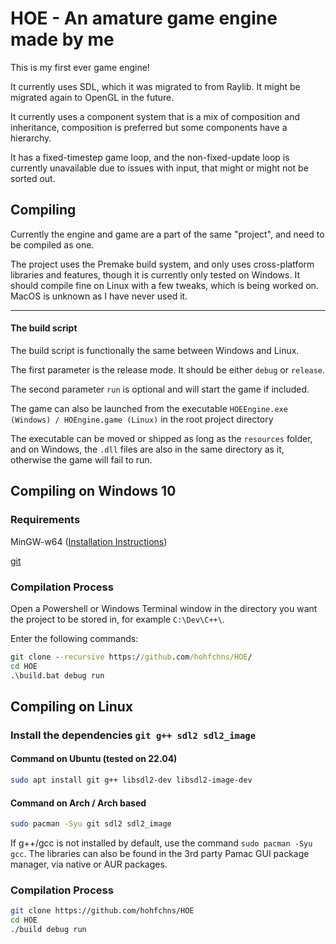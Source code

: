 # HOE - An amature game engine made by me
This is my first ever game engine!

It currently uses SDL, which it was migrated to from Raylib. It might be migrated again to OpenGL in the future.

It currently uses a component system that is a mix of composition and inheritance, composition is preferred but some components have a hierarchy.

It has a fixed-timestep game loop, and the non-fixed-update loop is currently unavailable due to issues with input, that might or might not be sorted out.

## Compiling
Currently the engine and game are a part of the same "project", and need to be compiled as one.

The project uses the Premake build system, and only uses cross-platform libraries and features, though it is currently only tested on Windows.
It should compile fine on Linux with a few tweaks, which is being worked on. MacOS is unknown as I have never used it.

---
#### The build script
The build script is functionally the same between Windows and Linux.

The first parameter is the release mode. It should be either ```debug``` or ```release```.

The second parameter ```run``` is optional and will start the game if included.

The game can also be launched from the executable ```HOEEngine.exe (Windows) / HOEngine.game (Linux)``` in the root project directory

The executable can be moved or shipped as long as the ```resources``` folder, and on Windows, the ```.dll``` files are also in the same directory as it, otherwise the game will fail to run.

## Compiling on Windows 10

### Requirements
MinGW-w64 ([Installation Instructions](https://github.com/hohfchns/HOE/blob/master/INSTALLMINGW64.md))

[git](https://git-scm.com/downloads)

### Compilation Process
Open a Powershell or Windows Terminal window in the directory you want the project to be stored in, for example ```C:\Dev\C++\```.

Enter the following commands:
``` bat
git clone --recursive https://github.com/hohfchns/HOE/
cd HOE
.\build.bat debug run
```

## Compiling on Linux
### Install the dependencies ``git g++ sdl2 sdl2_image``
#### Command on Ubuntu (tested on 22.04)
``` bash
sudo apt install git g++ libsdl2-dev libsdl2-image-dev
```
#### Command on Arch / Arch based
``` bash
sudo pacman -Syu git sdl2 sdl2_image
```
If g++/gcc is not installed by default, use the command ```sudo pacman -Syu gcc```.
The libraries can also be found in the 3rd party Pamac GUI package manager, via native or AUR packages.

### Compilation Process
``` bash
git clone https://github.com/hohfchns/HOE
cd HOE
./build debug run
```
